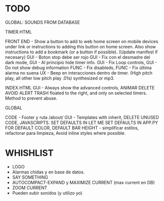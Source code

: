 # TODO

GLOBAL: SOUNDS FROM DATABASE

TIMER.HTML

FRONT END - Show a button to add to web home screen on mobile devices under link or instructions to adding this button on home screen. Also show instructions to add a bookmark (or a button if possible). (Update manifest if necesary)
GUI - Boton stop debe ser rojo
GUI - Fix con el desmadre del dark mode, 
GUI - Al principio hide timer info. 
GUI - Fix Loop controls, 
GUI - Do not show debug information
FUNC - Fix disableds, 
FUNC - Fix última alarma no suena
UX - Beep en interacciones dentro de timer. (High pitch play, all other low pitch play .01s) synthesized or mp3. 

INDEX.HTML
GUI - Always show the advanced controls, 
ANIMAR DELETE
AVOID ALERT
TRASH floated to the right, and only on selected timers. 
Method to prevent abuse.  

GLOBAL

CODE - Footer y ruta /about/ 
GUI - Templates with inherit, <titles>
DELETE UNUSED CODE, JAVASCRIPTS. SET DEFAULTS IN LET ME SET DEFAULTS IN APP.PY FOR DEFAULT COLOR, DEFAULT BAR HEIGHT - simplificar estilos, refactorar para limpieza, 
Avoid inline styles where possible.



# WHISHLIST 

- LOGO 
- Alarmas chidas y en base de datos.
- SAY SOMETHING
- AUTOCOMPACT-EXPAND y MAXIMIZE CURRENT (max current en DB)
- ZOOM CURRENT
- Pueden subir sonidos (y utilizo yo)
